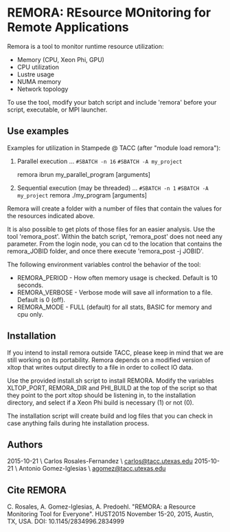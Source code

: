 # REMORA: REsource MOnitoring for Remote Applications

Remora is a tool to monitor runtime resource utilization:
  * Memory (CPU, Xeon Phi, GPU)
  * CPU utilization
  * Lustre usage
  * NUMA memory
  * Network topology

To use the tool, modify your batch script and include 'remora' before your script, 
executable, or MPI launcher.

## Use examples

Examples for utilization in Stampede @ TACC (after "module load remora"):

1. Parallel execution
    ...
    ``#SBATCH -n 16``
    ``#SBATCH -A my_project``

    remora ibrun my_parallel_program [arguments]

2. Sequential execution (may be threaded)
    ...
    ``#SBATCH -n 1``
    ``#SBATCH -A my_project``
    remora ./my_program [arguments]

Remora will create a folder with a number of files that contain the values for the 
resources indicated above.

It is also possible to get plots of those files for an easier analysis. Use the tool
'remora_post'. Within the batch script, 'remora_post' does not need any parameter.
From the login node, you can cd to the location that contains the remora_JOBID folder, 
and once there execute 'remora_post -j JOBID'.

The following environment variables control the behavior of the tool:

  * REMORA_PERIOD  - How often memory usage is checked. Default is 10 seconds.
  * REMORA_VERBOSE - Verbose mode will save all information to a file. Default is 0 (off).
  * REMORA_MODE    - FULL (default) for all stats, BASIC for memory and cpu only.

## Installation

If you intend to install remora outside TACC, please keep in mind that we are still 
working on its portability. Remora depends on a modified version of xltop that writes 
output directly to a file in order to collect IO data.

Use the provided install.sh script to install REMORA. Modify the variables
XLTOP_PORT, REMORA_DIR and PHI_BUILD at the top of the script so that they 
point to the port xltop should be listening in, to the installation directory, 
and select if a Xeon Phi build is necessary (1) or not (0).

The installation script will create build and log files that you can check
in case anything fails during hte installation process.

## Authors 

2015-10-21 \ Carlos Rosales-Fernandez \ carlos@tacc.utexas.edu
2015-10-21 \ Antonio Gomez-Iglesias   \ agomez@tacc.utexas.edu

## Cite REMORA

C. Rosales, A. Gomez-Iglesias, A. Predoehl. "REMORA: a Resource Monitoring Tool for Everyone". HUST2015 November 15-20, 2015, Austin, TX, USA. DOI: 10.1145/2834996.2834999
